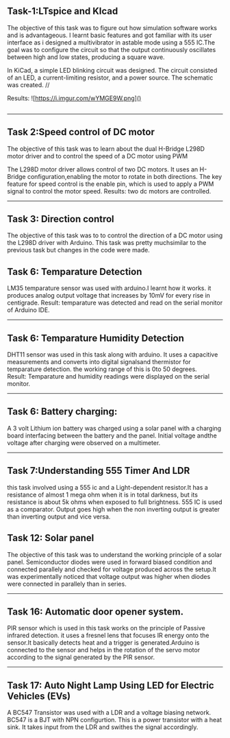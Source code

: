 ## Task-1:LTspice and KIcad
  The objective of this task was to figure out how simulation software works and is advantageous. I learnt basic features and got familiar with its user interface as i designed a multivibrator in astable mode using a 555 IC.The goal was to configure the circuit so that the output continuously oscillates between high and low states, producing a square wave.

  In KiCad, a simple LED blinking circuit was designed. The circuit consisted of an LED, a current-limiting resistor, and a power source. The schematic was created.
  //
    
  Results:
  ![https://i.imgur.com/wYMGE9W.png]()

  
  ![]()
  ***
  ## Task 2:Speed control of DC motor
  The objective of this task was to learn about the dual H-Bridge L298D motor driver and to control the speed of a DC motor using PWM

  The L298D motor driver allows control of two DC motors. It uses an H-Bridge configuration,enabling the motor to rotate in both directions. The key feature for speed control is the enable pin, which is used to apply a PWM signal to control the motor speed.
  Results: two dc motors are controlled.
  ***
  ## Task 3: Direction control
  The objective of this task was to to control the direction of a DC motor using the L298D driver with  Arduino. This task was pretty muchsimilar to the previous task but changes in the code were made.

  ## Task 6: Temparature Detection
   LM35 temparature sensor was used with arduino.I learnt how it works. it produces analog output voltage that increases by 10mV for every rise in centigrade.
  Result: temparature was detected and read on the serial monitor of Arduino IDE.
  ![]()
  ***
   ## Task 6: Temparature Humidity Detection
   DHT11 sensor was used in this task along with arduino. It uses a capacitive measurements and converts into digital signalsand thermistor for temparature detection. the working range of this is 0to 50 degrees.    
   Result: Temparature and humidity readings were displayed on the serial monitor. 
   ***
   ## Task 6: Battery charging:
   A 3 volt Lithium ion battery was charged using a solar panel with a charging board interfacing between the battery and the panel.
   Initial voltage andthe voltage after charging were observed on a multimeter.
   ***
   ## Task 7:Understanding 555 Timer And LDR
   this task involved using a 555 ic and a Light-dependent resistor.It has a resistance of almost 1 mega ohm when it is in total darkness, but its resistance is about 5k ohms when exposed to full brightness. 555 IC is used as a comparator. Output goes high when the non inverting output is greater than inverting output and vice versa.


  ## Task 12: Solar panel
 The objective of this task was to understand the working principle of a solar panel. Semiconductor diodes were used in forward biased condition and connected parallely and checked for voltage produced across the setup.It was experimentally noticed that voltage output was higher when diodes were connected in  parallely than in series. 
 ![]()
 ***
## Task 16: Automatic door opener system.
PIR sensor which is used in this task works on the principle of Passive infrared detection. it uses a fresnel lens that focuses IR energy onto the sensor.It basically detects heat and a trigger is generated.Arduino is connected to the sensor and helps in the rotation of the servo motor according to the signal generated by the PIR sensor.
***
## Task 17:  Auto Night Lamp Using LED for Electric Vehicles (EVs)
A BC547 Transistor was used with a LDR and a voltage biasing network. BC547 is a BJT with NPN configurtion. This is a power transistor with a heat sink. It takes input from the LDR and swithes the signal accordingly. 
